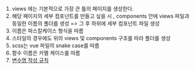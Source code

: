 1. views 에는 기본적으로 가장 큰 틀의 페이지를 생성한다.
2. 해당 페이지의 세부 컴포넌트를 만들고 싶을 시 , components 안에 views 파일과 동일한 이름의 폴더를 생성 => 그 후 하위에 세부 컴포넌트 파일 생성
3. 이름은 파스칼케이스 형식을 따름
4. 스타일의 경우에도 위의 views 및 components 구조를 따라 폴더를 생성
5. scss는 vue 파일의 snake case를 따름
6. 함수 이름은 카멜 케이스를 따름
7. [ 변수명 작성 규칙 ](https://velog.io/@recordboy/%EC%9E%90%EB%B0%94%EC%8A%A4%ED%81%AC%EB%A6%BD%ED%8A%B8-%EB%B3%80%EC%88%98-%EB%AA%85%EB%AA%85-%EA%B7%9C%EC%B9%99)

